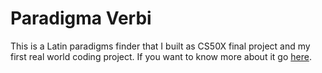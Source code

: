 # Paradigma Verbi
This is a Latin paradigms finder that I built as CS50X final project and my first real world coding project. If you want to know more about it go [here](https://www.paradigmaverbi.com/about).
